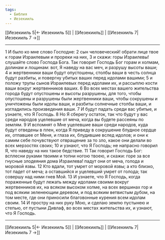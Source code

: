 ```yaml
---
tags:
  - Библия
  - Иезекииль
---
```

[[Иезекииль 5|← Иезекииль 5]] | [[Иезекииль]] | [[Иезекииль 7|Иезекииль 7 →]]

---
1 И было ко мне слово Господне:
2 сын человеческий! обрати лице твое к горам Израилевым и прореки на них,
3 и скажи: горы Израилевы! слушайте слово Господа Бога. Так говорит Господь Бог горам и холмам, долинам и лощинам: вот, Я наведу на вас меч, и разрушу высоты ваши;
4 и жертвенники ваши будут опустошены, столбы ваши в честь солнца будут разбиты, и повергну убитых ваших перед идолами вашими;
5 и положу трупы сынов Израилевых перед идолами их, и рассыплю кости ваши вокруг жертвенников ваших.
6 Во всех местах вашего жительства города будут опустошены и высоты разрушены, для того, чтобы опустошены и разрушены были жертвенники ваши, чтобы сокрушены и уничтожены были идолы ваши, и разбиты солнечные столбы ваши, и изгладились произведения ваши.
7 И будут падать среди вас убитые, и узнаете, что Я Господь.
8 Но Я сберегу остаток, так что будут у вас среди народов уцелевшие от меча, когда вы будете рассеяны по землям.
9 И вспомнят о Мне уцелевшие ваши среди народов, куда будут отведены в плен, когда Я приведу в сокрушение блудное сердце их, отпавшее от Меня, и глаза их, блудившие вслед идолов; и они к самим себе почувствуют отвращение за то зло, какое они делали во всех мерзостях своих;
10 и узнают, что Я Господь; не напрасно говорил Я, что наведу на них такое бедствие.
11 Так говорит Господь Бог: всплесни руками твоими и топни ногою твоею, и скажи: горе за все гнусные злодеяния дома Израилева! падут они от меча, голода и моровой язвы.
12 Кто вдали, тот умрет от моровой язвы; а кто близко, тот падет от меча; а оставшийся и уцелевший умрет от голода; так совершу над ними гнев Мой.
13 И узнаете, что Я Господь, когда пораженные будут лежать между идолами своими вокруг жертвенников их, на всяком высоком холме, на всех вершинах гор и под всяким зеленеющим деревом, и под всяким ветвистым дубом, на том месте, где они приносили благовонные курения всем идолам своим.
14 И простру на них руку Мою, и сделаю землю пустынею и степью, от пустыни Дивлаф, во всех местах жительства их, и узнают, что Я Господь.

---
[[Иезекииль 5|← Иезекииль 5]] | [[Иезекииль]] | [[Иезекииль 7|Иезекииль 7 →]]